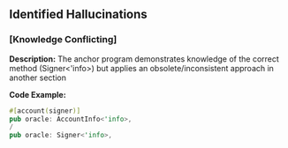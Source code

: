 ## Identified Hallucinations

### [Knowledge Conflicting]
**Description:** 
The anchor program demonstrates knowledge of the correct method (Signer<'info>) but applies an obsolete/inconsistent approach in another section

**Code Example:**
```rust
#[account(signer)]
pub oracle: AccountInfo<'info>,
/
pub oracle: Signer<'info>,
